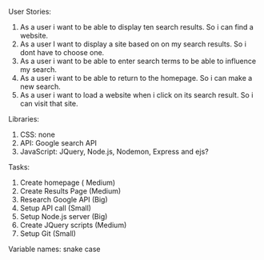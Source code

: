 User Stories:
1. As a user i want to be able to display ten search results. So i can find a website.
2. As a user I want to display a site based on on my search results. So i dont have to choose one.
3. As a user i want to be able to enter search terms to be able to influence my search.
4. As a user i want to be able to return to the homepage. So i can make a new search.
5. As a user i want to load a website when i click on its search result. So i can visit that site.

Libraries:
1. CSS: none
2. API: Google search API
3. JavaScript: JQuery, Node.js, Nodemon, Express and ejs?

Tasks:
1. Create homepage ( Medium)
2. Create Results Page (Medium)
3. Research Google API (Big)
4. Setup API call (Small)
5. Setup Node.js server (Big)
6. Create JQuery scripts (Medium)
7. Setup Git (Small)

Variable names: snake case